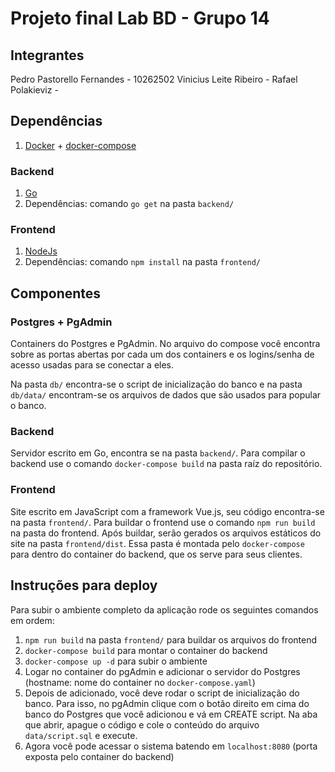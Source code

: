 # Projeto final Lab BD - Grupo 14

## Integrantes

Pedro Pastorello Fernandes - 10262502
Vinicius Leite Ribeiro - 
Rafael Polakieviz - 

## Dependências

1. [Docker](https://docs.docker.com/engine/install/) + [docker-compose](https://docs.docker.com/compose/install/)

### Backend
1. [Go]()
1. Dependências: comando `go get` na pasta `backend/`

### Frontend
1. [NodeJs](https://nodejs.org/en/download/)
1. Dependências: comando `npm install` na pasta `frontend/`

## Componentes

### Postgres + PgAdmin
Containers do Postgres e PgAdmin. No arquivo do compose você encontra sobre as portas abertas por cada um dos containers e os logins/senha de acesso usadas para se conectar a eles.

Na pasta `db/` encontra-se o script de inicialização do banco e na pasta `db/data/` encontram-se os arquivos de dados que são usados para popular o banco.

### Backend
Servidor escrito em Go, encontra se na pasta `backend/`.
Para compilar o backend use o comando `docker-compose build` na pasta raíz do repositório.

### Frontend
Site escrito em JavaScript com a framework Vue.js, seu código encontra-se na pasta `frontend/`.
Para buildar o frontend use o comando `npm run build` na pasta do frontend. Após buildar, serão gerados os arquivos estáticos do site na pasta `frontend/dist`. Essa pasta é montada pelo `docker-compose` para dentro do container do backend, que os serve para seus clientes.

## Instruções para deploy
Para subir o ambiente completo da aplicação rode os seguintes comandos em ordem:

1. `npm run build` na pasta `frontend/` para buildar os arquivos do frontend
1. `docker-compose build` para montar o container do backend
1. `docker-compose up -d` para subir o ambiente
1. Logar no container do pgAdmin e adicionar o servidor do Postgres (hostname: nome do container no `docker-compose.yaml`)
1. Depois de adicionado, você deve rodar o script de inicialização do banco. Para isso, no pgAdmin clique com o botão direito em cima do banco do Postgres que você adicionou e vá em CREATE script. Na aba que abrir, apague o código e cole o conteúdo do arquivo `data/script.sql` e execute.
1. Agora você pode acessar o sistema batendo em `localhost:8080` (porta exposta pelo container do backend)